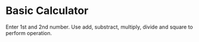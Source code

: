 # Basic Calculator
Enter 1st and 2nd number.
Use add, substract, multiply, divide and square to perform operation.

